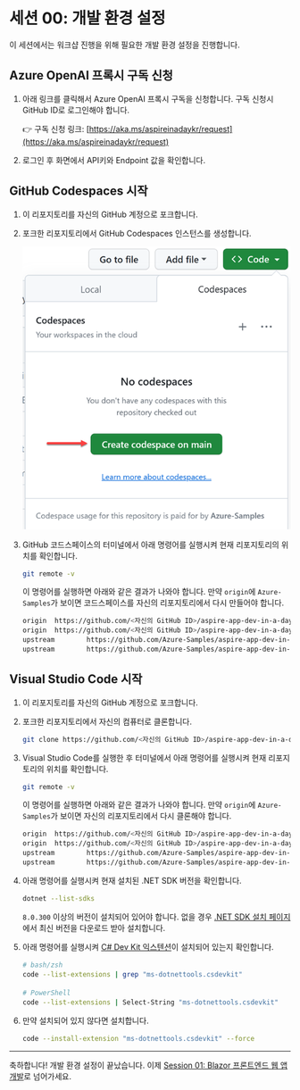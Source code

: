# 세션 00: 개발 환경 설정

이 세션에서는 워크샵 진행을 위해 필요한 개발 환경 설정을 진행합니다.

## Azure OpenAI 프록시 구독 신청

1. 아래 링크를 클릭해서 Azure OpenAI 프록시 구독을 신청합니다. 구독 신청시 GitHub ID로 로그인해야 합니다.

   👉 구독 신청 링크: [https://aka.ms/aspireinadaykr/request](https://aka.ms/aspireinadaykr/request)

1. 로그인 후 화면에서 API키와 Endpoint 값을 확인합니다.

<!-- ## Azure OpenAI 프록시 구독 및 GitHub Copilot 구독 신청

1. 아래 링크를 클릭해서 Azure OpenAI 프록시 구독 및 GitHub Copilot 구독을 신청합니다.

   👉 구독 신청 링크: [https://aka.ms/aspireinadaykr/request](https://aka.ms/aspireinadaykr/request)

1. 신청한 이메일을 통해 `DoNotReply@aoai.kr` 발신자로 Azure OpenAI 프록시 구독 코드 및 GitHub Copilot 구독 코드가 온 것을 확인합니다.
1. 아래 링크를 통해 GitHub Copilot 구독을 마무리합니다.

   👉 GitHub Copilot 구독 신청 링크: [https://github.com/redeem](https://github.com/redeem) -->

<!--
1. 아래 링크를 통해 Azure OpenAI 프록시 코드가 제대로 작동하는지 확인합니다.

   👉 Azure OpenAI 프록시 플레이그라운드 링크: [https://proxy.aoai.kr/playground](https://proxy.aoai.kr/playground)
-->

## GitHub Codespaces 시작

1. 이 리포지토리를 자신의 GitHub 계정으로 포크합니다.
1. 포크한 리포지토리에서 GitHub Codespaces 인스턴스를 생성합니다.

    ![GitHub Codespaces 인스턴스 생성하기](./images/00-setup-01.png)

1. GitHub 코드스페이스의 터미널에서 아래 명령어를 실행시켜 현재 리포지토리의 위치를 확인합니다.

    ```bash
    git remote -v
    ```

   이 명령어를 실행하면 아래와 같은 결과가 나와야 합니다. 만약 `origin`에 `Azure-Samples`가 보이면 코드스페이스를 자신의 리포지토리에서 다시 만들어야 합니다.

    ```bash
    origin  https://github.com/<자신의 GitHub ID>/aspire-app-dev-in-a-day-ko (fetch)
    origin  https://github.com/<자신의 GitHub ID>/aspire-app-dev-in-a-day-ko (push)
    upstream        https://github.com/Azure-Samples/aspire-app-dev-in-a-day-ko.git (fetch)
    upstream        https://github.com/Azure-Samples/aspire-app-dev-in-a-day-ko.git (push)
    ```

## Visual Studio Code 시작

1. 이 리포지토리를 자신의 GitHub 계정으로 포크합니다.
1. 포크한 리포지토리에서 자신의 컴퓨터로 클론합니다.

    ```bash
    git clone https://github.com/<자신의 GitHub ID>/aspire-app-dev-in-a-day-ko.git
    ```

1. Visual Studio Code를 실행한 후 터미널에서 아래 명령어를 실행시켜 현재 리포지토리의 위치를 확인합니다.

    ```bash
    git remote -v
    ```

   이 명령어를 실행하면 아래와 같은 결과가 나와야 합니다. 만약 `origin`에 `Azure-Samples`가 보이면 자신의 리포지토리에서 다시 클론해야 합니다.

    ```bash
    origin  https://github.com/<자신의 GitHub ID>/aspire-app-dev-in-a-day-ko (fetch)
    origin  https://github.com/<자신의 GitHub ID>/aspire-app-dev-in-a-day-ko (push)
    upstream        https://github.com/Azure-Samples/aspire-app-dev-in-a-day-ko.git (fetch)
    upstream        https://github.com/Azure-Samples/aspire-app-dev-in-a-day-ko.git (push)
    ```

1. 아래 명령어를 실행시켜 현재 설치된 .NET SDK 버전을 확인합니다.

    ```bash
    dotnet --list-sdks
    ```

   `8.0.300` 이상의 버전이 설치되어 있어야 합니다. 없을 경우 [.NET SDK 설치 페이지](https://dotnet.microsoft.com/download/dotnet/8.0?WT.mc_id=dotnet-121695-juyoo)에서 최신 버전을 다운로드 받아 설치합니다.

1. 아래 명령어를 실행시켜 [C# Dev Kit 익스텐션](https://marketplace.visualstudio.com/items?itemName=ms-dotnettools.csdevkit&WT.mc_id=dotnet-121695-juyoo)이 설치되어 있는지 확인합니다.

    ```bash
    # bash/zsh
    code --list-extensions | grep "ms-dotnettools.csdevkit"
    
    # PowerShell
    code --list-extensions | Select-String "ms-dotnettools.csdevkit"
    ```

1. 만약 설치되어 있지 않다면 설치합니다.

    ```bash
    code --install-extension "ms-dotnettools.csdevkit" --force
    ```

---

축하합니다! 개발 환경 설정이 끝났습니다. 이제 [Session 01: Blazor 프론트엔드 웹 앱 개발](./01-blazor-frontend.md)로 넘어가세요.
